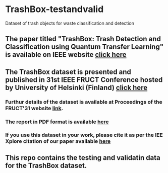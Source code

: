 # TrashBox-testandvalid
Dataset of trash objects for waste classification and detection
## **The paper titled "TrashBox: Trash Detection and Classification using Quantum Transfer Learning" is available on IEEE website [click here](https://ieeexplore.ieee.org/abstract/document/9770922)** ##
## **The TrashBox dataset is presented and published in 31st IEEE FRUCT Conference hosted by University of Helsinki (Finland) [click here](https://fruct.org/program31)** ##
### **Furthur details of the dataset is available at Proceedings of the FRUCT'31 website [link](https://fruct.org/publications/fruct31/).** ###

### **The report in PDF format is available [here](https://fruct.org/publications/fruct31/files/Kum.pdf)** ###

### **If you use this dataset in your work, please cite it as per the IEE Xplore citation of our paper available [here](https://ieeexplore.ieee.org/abstract/document/9770922)** ###

## This repo contains the testing and validatin data for the TrashBox dataset. ##
